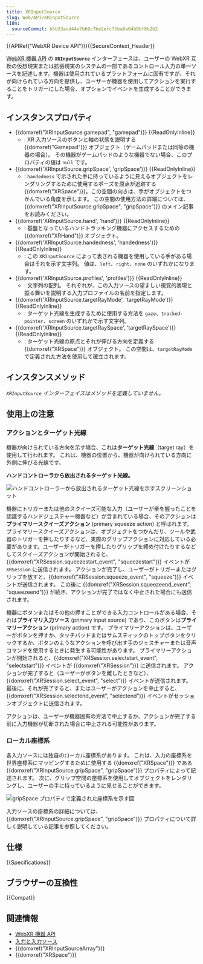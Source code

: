 ```yaml
---
title: XRInputSource
slug: Web/API/XRInputSource
l10n:
  sourceCommit: b5b33acd44e7bb9c7be2efc75ba9a04b8bf8b2b2
---
```


{{APIRef("WebXR Device API")}}{{SecureContext_Header}}

[WebXR 機器 API](/ja/docs/Web/API/WebXR_Device_API) の **`XRInputSource`** インターフェースは、ユーザーの WebXR 互換の仮想現実または拡張現実のシステムの一部であるコントロール入力の単一ソースを記述します。機器は使用されているプラットフォームに固有ですが、それが向けられている方向を提供し、ユーザーが機器を使用してアクションを実行することをトリガーにした場合、オプションでイベントを生成することができます。

## インスタンスプロパティ

- {{domxref("XRInputSource.gamepad", "gamepad")}} {{ReadOnlyInline}}
  - : XR 入力ソースのボタンと軸の状態を説明する {{domxref("Gamepad")}} オブジェクト（ゲームパッドまたは同等の機器の場合）。 その機器がゲームパッドのような機器でない場合、このプロパティの値は `null` です。
- {{domxref('XRInputSource.gripSpace', 'gripSpace')}} {{ReadOnlyInline}}
  - : `handedness` で示された手に持っているように見えるオブジェクトをレンダリングするために使用するポーズを原点が追跡する {{domxref("XRSpace")}}。この空間の向きは、手がオブジェクトをつかんでいる角度を示します。 この空間の使用方法の詳細については、{{domxref("XRInputSource.gripSpace", "gripSpace")}} のメイン記事をお読みください。
- {{domxref('XRInputSource.hand', 'hand')}} {{ReadOnlyInline}}
  - : 基盤となっているハンドトラッキング機器にアクセスするための {{domxref("XRHand")}} オブジェクト。
- {{domxref('XRInputSource.handedness', 'handedness')}} {{ReadOnlyInline}}
  - : この `XRInputSource` によって表される機器を使用している手がある場合はそれを示す文字列。 値は、`left`、`right`、`none` のいずれかになります。
- {{domxref('XRInputSource.profiles', 'profiles')}} {{ReadOnlyInline}}
  - : 文字列の配列。 それぞれが、この入力ソースの望ましい視覚的表現と振る舞いを説明する入力プロファイルの名前を指定します。
- {{domxref('XRInputSource.targetRayMode', 'targetRayMode')}} {{ReadOnlyInline}}
  - : ターゲット光線を生成するために使用する方法を `gaze`、`tracked-pointer`、`screen` のいずれかで示す文字列。
- {{domxref('XRInputSource.targetRaySpace', 'targetRaySpace')}} {{ReadOnlyInline}}
  - : ターゲット光線の原点とそれが伸びる方向を定義する {{domxref("XRSpace")}} オブジェクト。 この空間は、`targetRayMode` で定義された方法を使用して確立されます。

## インスタンスメソッド

_`XRInputSource` インターフェイスはメソッドを定義していません。_

## 使用上の注意

### アクションとターゲット光線

機器が向けられている方向を示す場合、これは**ターゲット光線**（target ray）を使用して行われます。 これは、機器の位置から、機器が向けられている方向に外側に伸びる光線です。

**ハンドコントローラから放出されるターゲット光線。**

![ハンドコントローラーから放出されるターゲット光線を示すスクリーンショット](example-target-ray.gif)

機器にトリガーまたは他のスクイーズ可能な入力（ユーザーが拳を握ったことを認識するハンドジェスチャー機器など）が含まれている場合、そのアクションは**プライマリースクイーズアクション** (primary squeeze action) と呼ばれます。 プライマリースクイーズアクションは、オブジェクトをつかんだり、ツールや武器のトリガーを押したりするなど、実際のグリップアクションに対応している必要があります。ユーザーがトリガーを押したりグリップを締め付けたりするなどしてスクイーズアクションが開始されると、{{domxref("XRSession.squeezestart_event", "squeezestart")}} イベントが `XRSession` に送信されます。 アクションが完了し、ユーザーがトリガーまたはグリップを放すと、{{domxref("XRSession.squeeze_event", "squeeze")}} イベントが送信されます。 この後に {{domxref("XRSession.squeezeend_event", "squeezeend")}} が続き、アクションが完了ではなく中止された場合にも送信されます。

機器にボタンまたはその他の押すことができる入力コントロールがある場合、それは**プライマリ入力ソース** (primary input source) であり、このボタンは**プライマリーアクション** (primary action) です。 プライマリーアクションは、ユーザーがボタンを押すか、タッチパッドまたはサムスティックのトップボタンをクリックするか、ボタンのようなアクションを呼び出す手のジェスチャーまたは音声コマンドを使用するときに発生する可能性があります。 プライマリーアクションが開始されると、{{domxref("XRSession.selectstart_event", "selectstart")}} イベントが {{domxref("XRSession")}} に送信されます。 アクションが完了すると（ユーザーがボタンを離したときなど）、{{domxref("XRSession.select_event", "select")}} イベントが送信されます。 最後に、それが完了すると、またはユーザーがアクションを中止すると、{{domxref("XRSession.selectend_event", "selectend")}} イベントがセッションオブジェクトに送信されます。

アクションは、ユーザーが機器固有の方法で中止するか、アクションが完了する前に入力機器が切断された場合に中止される可能性があります。

### ローカル座標系

各入力ソースには独自のローカル座標系があります。 これは、入力の座標系を世界座標系にマッピングするために使用する {{domxref("XRSpace")}} である {{domxref("XRInputSource.gripSpace", "gripSpace")}} プロパティによって記述されます。 次に、グリップ空間の座標系を使用してオブジェクトをレンダリングし、ユーザーの手に持っているように見せることができます。

![gripSpace プロパティで定義された座標系を示す図](xr-hand-axes.svg)

入力ソースの座標系の詳細については、{{domxref("XRInputSource.gripSpace", "gripSpace")}} プロパティについて詳しく説明している記事を参照してください。

## 仕様

{{Specifications}}

## ブラウザーの互換性

{{Compat}}

## 関連情報

- [WebXR 機器 API](/ja/docs/Web/API/WebXR_Device_API)
- [入力と入力ソース](/ja/docs/Web/API/WebXR_Device_API/Inputs)
- {{domxref("XRInputSourceArray")}}
- {{domxref("XRSpace")}}
